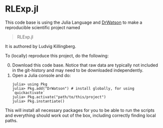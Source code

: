 # RLExp.jl

This code base is using the Julia Language and [DrWatson](https://juliadynamics.github.io/DrWatson.jl/stable/)
to make a reproducible scientific project named
> RLExp.jl

It is authored by Ludvig Killingberg.

To (locally) reproduce this project, do the following:

0. Download this code base. Notice that raw data are typically not included in the
   git-history and may need to be downloaded independently.
1. Open a Julia console and do:
   ```
   julia> using Pkg
   julia> Pkg.add("DrWatson") # install globally, for using `quickactivate`
   julia> Pkg.activate("path/to/this/project")
   julia> Pkg.instantiate()
   ```

This will install all necessary packages for you to be able to run the scripts and
everything should work out of the box, including correctly finding local paths.
